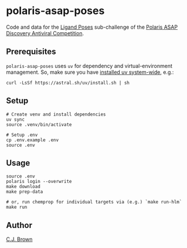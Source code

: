 # polaris-asap-poses

Code and data for the [Ligand Poses](https://polarishub.io/competitions/asap-discovery/antiviral-ligand-poses-2025) sub-challenge of the [Polaris ASAP Discovery Antiviral Competition](https://polarishub.io/blog/antiviral-competition).

## Prerequisites

`polaris-asap-poses` uses `uv` for dependency and virtual-environment management.  So, make sure you have [installed uv system-wide](https://docs.astral.sh/uv/getting-started/installation/), e.g.:

```
curl -LsSf https://astral.sh/uv/install.sh | sh
```

## Setup

```
# Create venv and install dependencies
uv sync
source .venv/bin/activate

# Setup .env
cp .env.example .env
source .env
```

## Usage

```
source .env
polaris login --overwrite
make download
make prep-data

# or, run chemprop for individual targets via (e.g.) `make run-hlm`
make run
```


## Author

[C.J. Brown](cbrown@alpha29.com)
